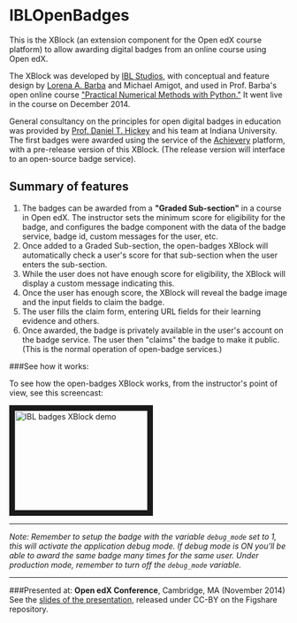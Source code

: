 IBLOpenBadges
=============

This is the XBlock (an extension component for the Open edX course platform) to allow awarding digital badges from an online course using Open edX. 

The XBlock was developed by [IBL Studios](http://iblstudios.com/), with conceptual and feature design by [Lorena A. Barba](http://lorenabarba.com/) and Michael Amigot, and used in Prof. Barba's open online course ["Practical Numerical Methods with Python."](http://openedx.seas.gwu.edu/courses/GW/MAE6286/2014_fall/about) It went live in the course on December 2014.

General consultancy on the principles for open digital badges in education was provided by [Prof. Daniel T. Hickey](http://remediatingassessment.blogspot.com/) and his team at Indiana University. The first badges were awarded using the service of the [Achievery](http://achievery.com/) platform, with a pre-release version of this XBlock. (The release version will interface to an open-source badge service). 

## Summary of features

1. The badges can be awarded from a **"Graded Sub-section"** in a course in Open edX. The instructor sets the minimum score for eligibility for the badge, and configures the badge component with the data of the badge service, badge id, custom messages for the user, etc.
2. Once added to a Graded Sub-section, the open-badges XBlock will automatically check a user's score for that sub-section when the user enters the sub-section.
3. While the user does not have enough score for eligibility, the XBlock will display a custom message indicating this.
4. Once the user has enough score, the XBlock will reveal the badge image and the input fields to claim the badge.
5. The user fills the claim form, entering URL fields for their learning evidence and others.
6. Once awarded, the badge is privately available in the user's account on the badge service. The user then "claims" the badge to make it public. (This is the normal operation of open-badge services.)

###See how it works:

To see how the open-badges XBlock works, from the instructor's point of view, see this screencast:

<a href="http://www.youtube.com/watch?feature=player_embedded&v=QNAgxQu1OYw
" target="_blank"><img src="http://img.youtube.com/vi/QNAgxQu1OYw/0.jpg" 
alt="IBL badges XBlock demo" width="240" height="180" border="10" /></a>


---

_Note: Remember to setup the badge with the variable `debug_mode` set to 1,
this will activate the application debug mode. If debug mode is ON you'll be able to 
award the same badge many times for the same user. Under production mode, remember
to turn off the `debug_mode` variable._

---

###Presented at:
**Open edX Conference**, Cambridge, MA (November 2014)
See the [slides of the presentation](http://dx.doi.org/10.6084/m9.figshare.1252211), released under CC-BY on the Figshare repository.
